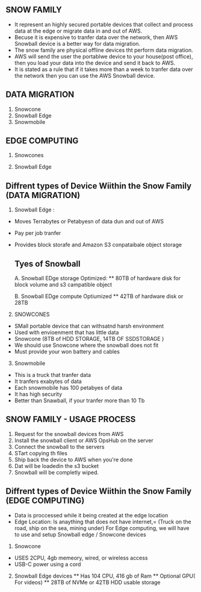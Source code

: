 ## SNOW FAMILY 
* It represent an highly secured portable devices that collect and process data at the edge or migrate data in and out of AWS. 
* Becuse it is expensive to tranfer data over the network, then AWS Snowball device is a better way for data migration. 
* The snow family are physical offline devices tht perform data migration. 
* AWS will send the user the portablwe device to your house(post office), then you load your data into the device and send it back to AWS. 
* It is stated as a rule that if it takes more than a week to tranfer data over the network then you can use the AWS Snowball device. 

##   DATA MIGRATION  
1. Snowcone 
2. Snowball Edge 
3. Snowmobile  

##  EDGE COMPUTING 
1. Snowcones  

2. Snowball Edge 



 
 ## Diffrent types of Device Wiithin the Snow Family (DATA MIGRATION) 
1. Snowball Edge : 
 * Moves Terrabytes or Petabyesn of data dun and out of AWS
 * Pay per job tranfer 
 * Provides block storafe and Amazon S3 conpataibale object storage 

    ## Tyes of Snowball 
    A. Snowball EDge storage Optimized:
        ** 80TB of hardware disk for block volume and s3 campatible object 

    B. Snowball EDge compute Optiumized
        ** 42TB of hardware disk or 28TB 
    
2. SNOWCONES 
* SMall portable device that can withsatnd harsh environment 
* Used with envioenment that has little data 
* Snowcone (8TB of HDD STORAGE, 14TB OF SSDSTORAGE ) 
* We should use Snowcone where the snowball does not fit 
* Must provide your won battery and cables 

3. Snowmobile 
* This is a truck that tranfer data 
* It tranfers exabytes of data 
* Each snowmobile has 100 petabyes of data 
* It has high security 
* Better than Snawball, if your tranfer more than 10 Tb 

## SNOW FAMILY - USAGE PROCESS 
1. Request for the snowball devices from AWS 
2. Install the snowball client or AWS OpsHub on the server 
3. Connect the snowball to the servers 
4. STart copying th files 
5. Ship back the device to AWS when you're done 
6. Dat will be loadedin the s3 bucket 
7. Snowball will be completly wiped. 

## Diffrent types of Device Wiithin the Snow Family (EDGE COMPUTING) 
* Data is proccessed while it being created at the edge location 
* Edge Location: Is anaything that does not have internet,= (Truck on the road, ship on the sea, mining under)
For Edge computing, we will have to use and setup Snowball edge / Snowcone devices 

1. Snowcone 
* USES 2CPU, 4gb memeory, wired, or wireless access 
* USB-C power using a cord 

2. Snowball Edge devices
** Has 104 CPU, 416 gb of Ram 
** Optional GPU( For videos)
** 28TB of NVMe or 42TB HDD usable storage 

